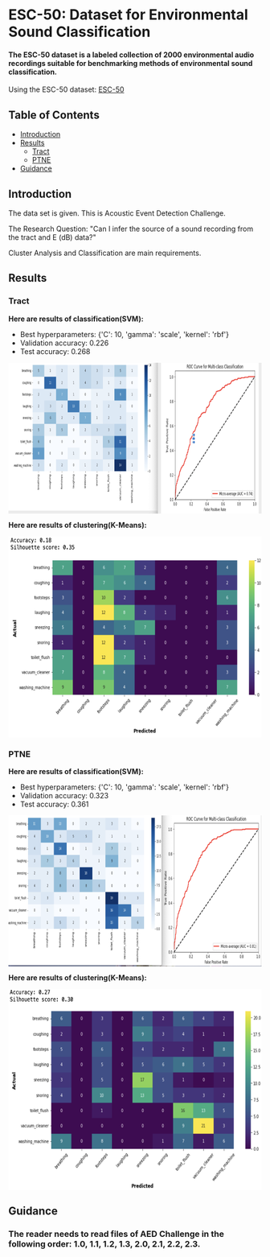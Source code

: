 # ESC-50: Dataset for Environmental Sound Classification
#### The ESC-50 dataset is a labeled collection of 2000 environmental audio recordings suitable for benchmarking methods of environmental sound classification.

Using the ESC-50 dataset:
[ESC-50](https://github.com/karolpiczak/ESC-50)

## Table of Contents
* [Introduction](#introduction)
* [Results](#result)
  * [Tract](#feature-1)
  * [PTNE](#feature-1)
* [Guidance](#guidance)


## Introduction
The data set is given. This is Acoustic Event Detection Challenge. 

The Research Question: "Can I infer the source of a sound recording from the tract and E (dB) data?"

Cluster Analysis and Classification are main requirements.

## Results

### Tract
**Here are results of classification(SVM):**

- Best hyperparameters: {'C': 10, 'gamma': 'scale', 'kernel': 'rbf'}
- Validation accuracy: 0.226
- Test accuracy: 0.268

<img src="Tract.png" alt="Alt text" width="900" height="300" align="center">

**Here are results of clustering(K-Means):**

<img src="k_means_tract.png" alt="Alt text" width="800" height="400" align="center">

### PTNE

**Here are results of classification(SVM):**

- Best hyperparameters: {'C': 10, 'gamma': 'scale', 'kernel': 'rbf'}
- Validation accuracy: 0.323
- Test accuracy: 0.361
<img src="ptne.png" alt="Alt text" width="900" height="300" align="center">

**Here are results of clustering(K-Means):**

<img src="k_means_ptne.png" alt="Alt text" width="800" height="400" align="center">


## Guidance


### The reader needs to read files of AED Challenge in the following order: 1.0, 1.1, 1.2, 1.3, 2.0, 2.1, 2.2, 2.3.

